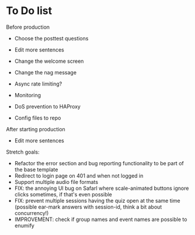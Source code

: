 # To Do list


Before production
- Choose the posttest questions
- Edit more sentences
- Change the welcome screen
- Change the nag message

- Async rate limiting?
- Monitoring
- DoS prevention to HAProxy

- Config files to repo

After starting production
- Edit more sentences

Stretch goals:
- Refactor the error section and bug reporting functionality to be part of the base template
- Redirect to login page on 401 and when not logged in
- Support multiple audio file formats
- FIX: the annoying UI bug on SafarI where scale-animated buttons ignore clicks sometimes, if that's even possible
- FIX: prevent multiple sessions having the quiz open at the same time (possible ear-mark answers with session-id, think a bit about concurrency!)
- IMPROVEMENT: check if group names and event names are possible to enumify
